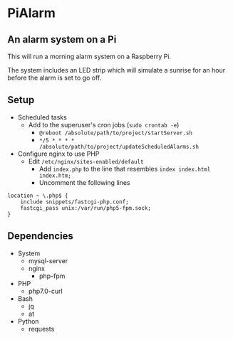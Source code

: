 # PiAlarm
## An alarm system on a Pi
This will run a morning alarm system on a Raspberry Pi.

The system includes an LED strip which will simulate a sunrise for an hour before the alarm is set to go off.

## Setup
* Scheduled tasks
    * Add to the superuser's cron jobs (`sudo crontab -e`)
        * `@reboot /absolute/path/to/project/startServer.sh`
        * `*/5 * * * * /absolute/path/to/project/updateScheduledAlarms.sh`
* Configure nginx to use PHP
    * Edit `/etc/nginx/sites-enabled/default`
        * Add `index.php` to the line that resembles `index index.html index.htm;`
        * Uncomment the following lines
```
location ~ \.php$ {
    include snippets/fastcgi-php.conf;
    fastcgi_pass unix:/var/run/php5-fpm.sock;
}
```

## Dependencies
* System
    * mysql-server
    * nginx
        * php-fpm
* PHP
    * php7.0-curl
* Bash
    * jq
    * at
* Python
    * requests

